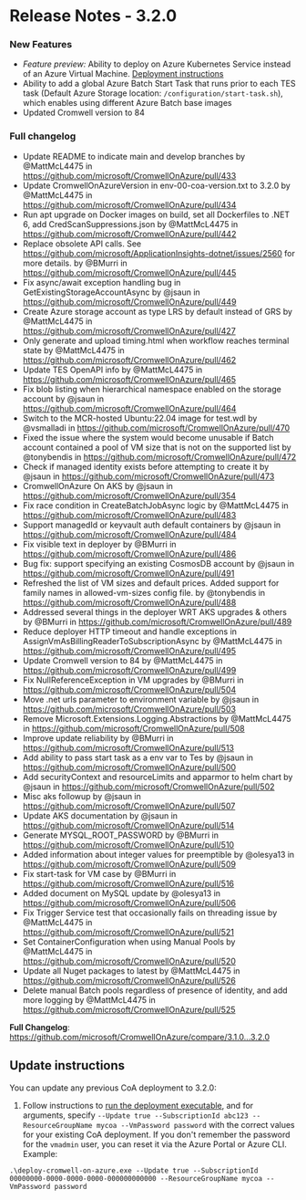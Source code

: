 ﻿# Release Notes - 3.2.0

### New Features
* *Feature preview:* Ability to deploy on Azure Kubernetes Service instead of an Azure Virtual Machine. [Deployment instructions](https://github.com/microsoft/CromwellOnAzure/blob/develop/docs/coa-aks.md)
* Ability to add a global Azure Batch Start Task that runs prior to each TES task (Default Azure Storage location: `/configuration/start-task.sh`), which enables using different Azure Batch base images 
* Updated Cromwell version to 84

### Full changelog

* Update README to indicate main and develop branches by @MattMcL4475 in https://github.com/microsoft/CromwellOnAzure/pull/433
* Update ﻿CromwellOnAzureVersion in env-00-coa-version.txt to 3.2.0 by @MattMcL4475 in https://github.com/microsoft/CromwellOnAzure/pull/434
* Run apt upgrade on Docker images on build, set all Dockerfiles to .NET 6, add CredScanSuppressions.json by @MattMcL4475 in https://github.com/microsoft/CromwellOnAzure/pull/442
* Replace obsolete API calls. See https://github.com/microsoft/ApplicationInsights-dotnet/issues/2560 for more details. by @BMurri in https://github.com/microsoft/CromwellOnAzure/pull/445
* Fix async/await exception handling bug in GetExistingStorageAccountAsync by @jsaun in https://github.com/microsoft/CromwellOnAzure/pull/449
* Create Azure storage account as type LRS by default instead of GRS by @MattMcL4475 in https://github.com/microsoft/CromwellOnAzure/pull/427
* Only generate and upload timing.html when workflow reaches terminal state by @MattMcL4475 in https://github.com/microsoft/CromwellOnAzure/pull/462
* Update TES OpenAPI info by @MattMcL4475 in https://github.com/microsoft/CromwellOnAzure/pull/465
* Fix blob listing when hierarchical namespace enabled on the storage account by @jsaun in https://github.com/microsoft/CromwellOnAzure/pull/464
* Switch to the MCR-hosted Ubuntu:22.04 image for test.wdl by @vsmalladi in https://github.com/microsoft/CromwellOnAzure/pull/470
* Fixed the issue where the system would become unusable if Batch account contained a pool of VM size that is not on the supported list by @tonybendis in https://github.com/microsoft/CromwellOnAzure/pull/472
* Check if managed identity exists before attempting to create it by @jsaun in https://github.com/microsoft/CromwellOnAzure/pull/473
* CromwellOnAzure On AKS by @jsaun in https://github.com/microsoft/CromwellOnAzure/pull/354
* Fix race condition in CreateBatchJobAsync logic by @MattMcL4475 in https://github.com/microsoft/CromwellOnAzure/pull/483
* Support managedId or keyvault auth default containers by @jsaun in https://github.com/microsoft/CromwellOnAzure/pull/484
* Fix visible text in deployer by @BMurri in https://github.com/microsoft/CromwellOnAzure/pull/486
* Bug fix: support specifying an existing CosmosDB account by @jsaun in https://github.com/microsoft/CromwellOnAzure/pull/491
* Refreshed the list of VM sizes and default prices. Added support for family names in allowed-vm-sizes config file. by @tonybendis in https://github.com/microsoft/CromwellOnAzure/pull/488
* Addressed several things in the deployer WRT AKS upgrades & others by @BMurri in https://github.com/microsoft/CromwellOnAzure/pull/489
* Reduce deployer HTTP timeout and handle exceptions in AssignVmAsBillingReaderToSubscriptionAsync by @MattMcL4475 in https://github.com/microsoft/CromwellOnAzure/pull/495
* Update Cromwell version to 84 by @MattMcL4475 in https://github.com/microsoft/CromwellOnAzure/pull/499
* Fix NullReferenceException in VM upgrades by @BMurri in https://github.com/microsoft/CromwellOnAzure/pull/504
* Move .net urls parameter to environment variable by @jsaun in https://github.com/microsoft/CromwellOnAzure/pull/503
* Remove Microsoft.Extensions.Logging.Abstractions by @MattMcL4475 in https://github.com/microsoft/CromwellOnAzure/pull/508
* Improve update reliability by @BMurri in https://github.com/microsoft/CromwellOnAzure/pull/513
* Add ability to pass start task as a env var to Tes by @jsaun in https://github.com/microsoft/CromwellOnAzure/pull/500
* Add securityContext and resourceLimits and apparmor to helm chart  by @jsaun in https://github.com/microsoft/CromwellOnAzure/pull/502
* Misc aks followup by @jsaun in https://github.com/microsoft/CromwellOnAzure/pull/507
* Update AKS documentation by @jsaun in https://github.com/microsoft/CromwellOnAzure/pull/514
* Generate MYSQL_ROOT_PASSWORD by @BMurri in https://github.com/microsoft/CromwellOnAzure/pull/510
* Added information about integer values for preemptible by @olesya13 in https://github.com/microsoft/CromwellOnAzure/pull/509
* Fix start-task for VM case by @BMurri in https://github.com/microsoft/CromwellOnAzure/pull/516
* Added document on MySQL update by @olesya13 in https://github.com/microsoft/CromwellOnAzure/pull/506
* Fix Trigger Service test that occasionally fails on threading issue by @MattMcL4475 in https://github.com/microsoft/CromwellOnAzure/pull/521
* Set ContainerConfiguration when using Manual Pools by @MattMcL4475 in https://github.com/microsoft/CromwellOnAzure/pull/520
* Update all Nuget packages to latest by @MattMcL4475 in https://github.com/microsoft/CromwellOnAzure/pull/526
* Delete manual Batch pools regardless of presence of identity, and add more logging by @MattMcL4475 in https://github.com/microsoft/CromwellOnAzure/pull/525

**Full Changelog**: https://github.com/microsoft/CromwellOnAzure/compare/3.1.0...3.2.0

## Update instructions

You can update any previous CoA deployment to 3.2.0:
1. Follow instructions to [run the deployment executable](https://github.com/microsoft/CromwellOnAzure#run-the-deployment-executable), and for arguments, specify `--Update true --SubscriptionId abc123 --ResourceGroupName mycoa --VmPassword password` with the correct values for your existing CoA deployment. If you don't remember the password for the `vmadmin` user, you can reset it via the Azure Portal or Azure CLI.  Example:<br/>
 
`.\deploy-cromwell-on-azure.exe --Update true --SubscriptionId 00000000-0000-0000-0000-000000000000 --ResourceGroupName mycoa --VmPassword password`